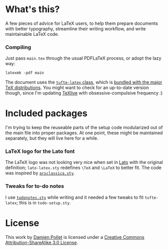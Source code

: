 # What's this?

A few pieces of advice for LaTeX users, to help them prepare documents with better typography, streamline their writing workflow, and write maintainable LaTeX code.

### Compiling

Just pass `main.tex` through the usual PDFLaTeX process, or adopt the lazy way:

    latexmk -pdf main

The document uses the [`tufte-latex` class][tufte-google], which is [bundled with the major TeX distributions][tufte-ctan]. You might want to check for an up-to-date version though, since I'm updating [TeXlive][] with obsessive-compulsive frequency :)


# Included packages

I'm trying to keep the reuseable parts of the setup code modularized out of the main file into proper packages. At one point, these might be maintained separately, but they will live here for a while.


### LaTeX logo for the Lato font

The LaTeX logo was not looking very nice when set in [Lato][] with the original definition; `lato-latex.sty` redefines `\TeX` and `\LaTeX` to better fit. The code was inspired by [`arsclassica.sty`][arsclassica].


### Tweaks for to-do notes

I use [`todonotes.sty`][todo] while writing and it needed a few tweaks to fit `tufte-latex`; this is in `todo-setup.sty`.


[tufte-google]: http://code.google.com/p/tufte-latex/ "A Tufte-inspired LaTeX class for producing handouts, papers, and books"
[tufte-ctan]: http://ctan.tug.org/pkg/tufte-latex "tufte-latex on CTAN"
[texlive]: http://www.tug.org/texlive/
[lato]: http://www.fontsquirrel.com/fonts/lato "Lato, by Łukasz Dziedzic"
[arsclassica]: http://ctan.tug.org/pkg/arsclassica "An extension of classicthesis"
[classicthesis]: http://ctan.tug.org/pkg/classicthesis "A document class with a Bringhurst-inspired design"
[todo]: http://ctan.tug.org/pkg/todonotes


# License

This work by [Damien Pollet](http://people.untyped.org/damien.pollet) is licensed under a [Creative Commons Attribution-ShareAlike 3.0 License](http://creativecommons.org/licenses/by-sa/3.0/).
